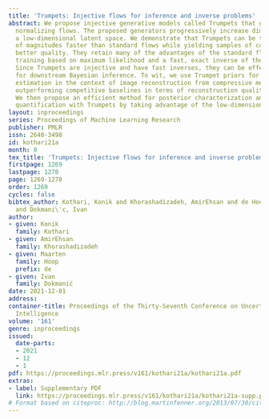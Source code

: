 ```yaml
---
title: 'Trumpets: Injective flows for inference and inverse problems'
abstract: We propose injective generative models called Trumpets that generalize invertible
  normalizing flows. The proposed generators progressively increase dimension from
  a low-dimensional latent space. We demonstrate that Trumpets can be trained orders
  of magnitudes faster than standard flows while yielding samples of comparable or
  better quality. They retain many of the advantages of the standard flows such as
  training based on maximum likelihood and a fast, exact inverse of the generator.
  Since Trumpets are injective and have fast inverses, they can be effectively used
  for downstream Bayesian inference. To wit, we use Trumpet priors for maximum a posteriori
  estimation in the context of image reconstruction from compressive measurements,
  outperforming competitive baselines in terms of reconstruction quality and speed.
  We then propose an efficient method for posterior characterization and uncertainty
  quantification with Trumpets by taking advantage of the low-dimensional latent space
layout: inproceedings
series: Proceedings of Machine Learning Research
publisher: PMLR
issn: 2640-3498
id: kothari21a
month: 0
tex_title: 'Trumpets: Injective flows for inference and inverse problems'
firstpage: 1269
lastpage: 1278
page: 1269-1278
order: 1269
cycles: false
bibtex_author: Kothari, Konik and Khorashadizadeh, AmirEhsan and de Hoop, Maarten
  and Dokmani\'c, Ivan
author:
- given: Konik
  family: Kothari
- given: AmirEhsan
  family: Khorashadizadeh
- given: Maarten
  family: Hoop
  prefix: de
- given: Ivan
  family: Dokmanić
date: 2021-12-01
address:
container-title: Proceedings of the Thirty-Seventh Conference on Uncertainty in Artificial
  Intelligence
volume: '161'
genre: inproceedings
issued:
  date-parts:
  - 2021
  - 12
  - 1
pdf: https://proceedings.mlr.press/v161/kothari21a/kothari21a.pdf
extras:
- label: Supplementary PDF
  link: https://proceedings.mlr.press/v161/kothari21a/kothari21a-supp.pdf
# Format based on citeproc: http://blog.martinfenner.org/2013/07/30/citeproc-yaml-for-bibliographies/
---
```

